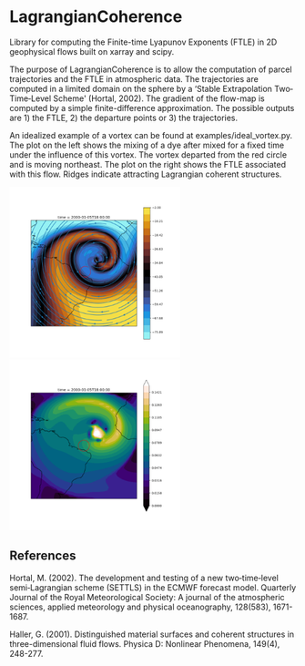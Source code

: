 # LagrangianCoherence

Library for computing the Finite-time Lyapunov Exponents (FTLE) in 2D geophysical flows built on xarray and scipy.
 
The purpose of LagrangianCoherence is to allow the computation of parcel trajectories and the FTLE in 
atmospheric data. The trajectories are computed in a limited domain on the sphere by a 
‘Stable Extrapolation Two‐Time‐Level Scheme' (Hortal, 2002). The gradient of the flow-map is computed by
a simple finite-difference approximation. The possible outputs are 1) the FTLE, 2) the departure points or 3) the trajectories.

An idealized example of a vortex can be found at examples/ideal_vortex.py. The plot on the left shows the mixing of a dye after mixed for a fixed time under the influence of this vortex. The vortex departed from the red circle and is moving northeast. The plot on the right shows the FTLE associated with this flow. Ridges indicate attracting Lagrangian coherent structures.

<img src="https://github.com/gabrielmpp/LagrangianCoherence/blob/master/examples/figs/ideal_vortex.png?raw=true" width="300"><img src="https://github.com/gabrielmpp/LagrangianCoherence/blob/master/examples/figs/ideal_vortex_FTLE.png?raw=true" width="300">

## References

Hortal, M. (2002). The development and testing of a new two‐time‐level semi‐Lagrangian scheme (SETTLS) in the ECMWF forecast model. Quarterly Journal of the Royal Meteorological Society: A journal of the atmospheric sciences, applied meteorology and physical oceanography, 128(583), 1671-1687.


Haller, G. (2001). Distinguished material surfaces and coherent structures in three-dimensional fluid flows. Physica D: Nonlinear Phenomena, 149(4), 248-277.


